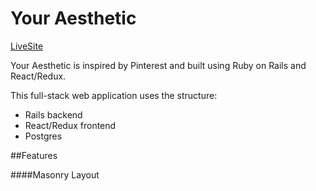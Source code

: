 # Your Aesthetic

[LiveSite][Your Aesthetic]

[Your Aesthetic]: https://youraesthetic.herokuapp.com/

Your Aesthetic is inspired by Pinterest and built using Ruby on Rails and React/Redux.

This full-stack web application uses the structure:
* Rails backend
* React/Redux frontend
* Postgres

##Features

####Masonry Layout
